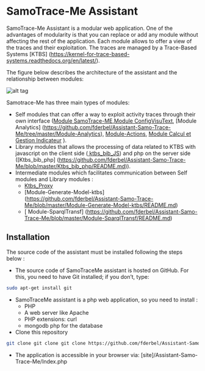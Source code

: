 SamoTrace-Me Assistant
========

SamoTrace-Me Assistant is a modular web application. One of the advantages of modularity is that you can replace or add any module without affecting the rest of the application.
Each module allows to offer a view of the traces and their exploitation. The traces are managed by a Trace-Based Systems [KTBS] (https://kernel-for-trace-based-systems.readthedocs.org/en/latest/).

The figure below describes the architecture of the assistant and the relationship between modules:
 


![alt tag](https://github.com/fderbel/Assistant-Samo-Trace-Me/blob/master/images/architotale.jpeg)

Samotrace-Me has three main types of modules: 
- Self modules that can offer a way to exploit activity traces through their own interface ([Module SamoTrace-ME](https://github.com/fderbel/Assistant-Samo-Trace-Me/blob/master/Module-SamoTraceMe/README.md),[Module ConfigVisuText](https://github.com/fderbel/Assistant-Samo-Trace-Me/blob/master/Module-ConfigVisuText/README.md),  [Module Analytics] (https://github.com/fderbel/Assistant-Samo-Trace-Me/tree/master/Module-Analytics),  [Module-Actions](https://github.com/fderbel/Assistant-Samo-Trace-Me/blob/master/Module-Actions/README.md),  [Module  Calcul et Gestion Indicateur](https://github.com/fderbel/Assistant-Samo-Trace-Me/tree/master/Calcul-et-Gestion-Indicateur) ).
- Library modules that allows the processing of data related to KTBS with javascript on the client side ([ ktbs_bib_JS](https://github.com/fderbel/Assistant-Samo-Trace-Me/blob/master/ktbs_bib_JS/README.md)) and php on the server side ([Ktbs_bib_php] (https://github.com/fderbel/Assistant-Samo-Trace-Me/blob/master/Ktbs_bib_php/README.md)).
- Intermediate modules which facilitates communication between Self modules and Library modules :
    - [Ktbs_Proxy](https://github.com/fderbel/Assistant-Samo-Trace-Me/blob/master/Ktbs_Proxy/README.md)
    - [Module-Generate-Model-ktbs] (https://github.com/fderbel/Assistant-Samo-Trace-Me/blob/master/Module-Generate-Model-ktbs/README.md)
    - [ Module-SparqlTransf] (https://github.com/fderbel/Assistant-Samo-Trace-Me/blob/master/Module-SparqlTransf/README.md)
  
## Installation
The source code of the assistant must be installed following the steps below :

  - The source code of SamoTraceMe assistant is hosted on GitHub. For this, you need to have Git installed; if you don’t, type:
  
  ```sh
  sudo apt-get install git
  ```
  - SamoTraceMe assistant is a php web application, so you need to install :
       - PHP
       - A web server like Apache
       - PHP extensions: curl 
       - mongodb php for the database
  - Clone this repository 
  
  ```sh
  git clone git clone git clone https://github.com/fderbel/Assistant-Samo-Trace-Me.git
  ```
  - The application is accessible in your browser via:  [site]/Assistant-Samo-Trace-Me/Index.php 
